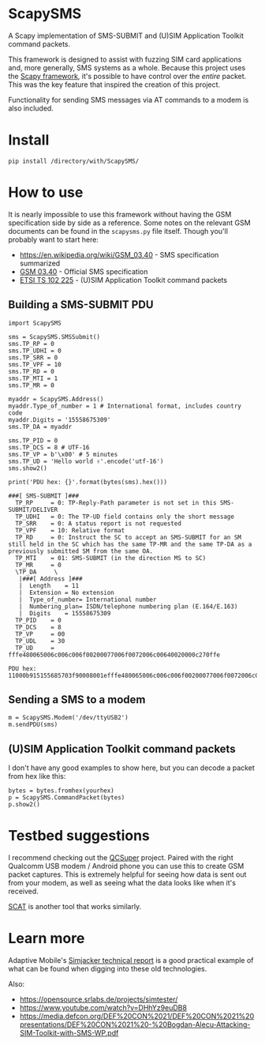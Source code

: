 # ScapySMS
A Scapy implementation of SMS-SUBMIT and (U)SIM Application Toolkit command packets.

This framework is designed to assist with fuzzing SIM card applications and, more generally, SMS systems as a whole. Because this project uses the [Scapy framework](https://scapy.readthedocs.io/en/latest/index.html), it's possible to have control over the *entire* packet. This was the key feature that inspired the creation of this project.

Functionality for sending SMS messages via AT commands to a modem is also included.

# Install
```python3
pip install /directory/with/ScapySMS/
```

# How to use
It is nearly impossible to use this framework without having the GSM specification side by side as a reference. Some notes on the relevant GSM documents can be found in the `scapysms.py` file itself. Though you'll probably want to start here:

* https://en.wikipedia.org/wiki/GSM_03.40 - SMS specification summarized
* [GSM 03.40](https://www.etsi.org/deliver/etsi_gts/03/0340/05.03.00_60/gsmts_0340v050300p.pdf) - Official SMS specification
* [ETSI TS 102 225](https://www.etsi.org/deliver/etsi_ts/102200_102299/102225/09.00.00_60/ts_102225v090000p.pdf) - (U)SIM Application Toolkit command packets

## Building a SMS-SUBMIT PDU
```python3
import ScapySMS

sms = ScapySMS.SMSSubmit()
sms.TP_RP = 0
sms.TP_UDHI = 0
sms.TP_SRR = 0
sms.TP_VPF = 10
sms.TP_RD = 0
sms.TP_MTI = 1
sms.TP_MR = 0

myaddr = ScapySMS.Address()
myaddr.Type_of_number = 1 # International format, includes country code
myaddr.Digits = '15558675309'
sms.TP_DA = myaddr

sms.TP_PID = 0
sms.TP_DCS = 8 # UTF-16
sms.TP_VP = b'\x00' # 5 minutes
sms.TP_UD = 'Hello world ✌️'.encode('utf-16')
sms.show2()

print('PDU hex: {}'.format(bytes(sms).hex()))
```

```
###[ SMS-SUBMIT ]### 
  TP_RP     = 0: TP-Reply-Path parameter is not set in this SMS-SUBMIT/DELIVER
  TP_UDHI   = 0: The TP-UD field contains only the short message
  TP_SRR    = 0: A status report is not requested
  TP_VPF    = 10: Relative format
  TP_RD     = 0: Instruct the SC to accept an SMS-SUBMIT for an SM still held in the SC which has the same TP-MR and the same TP-DA as a previously submitted SM from the same OA.
  TP_MTI    = 01: SMS-SUBMIT (in the direction MS to SC)
  TP_MR     = 0
  \TP_DA     \
   |###[ Address ]###
   |  Length    = 11
   |  Extension = No extension
   |  Type_of_number= International number
   |  Numbering_plan= ISDN/telephone numbering plan (E.164/E.163)
   |  Digits    = 15558675309
  TP_PID    = 0
  TP_DCS    = 8
  TP_VP     = 00
  TP_UDL    = 30
  TP_UD     = fffe480065006c006c006f00200077006f0072006c00640020000c270ffe

PDU hex: 11000b915155685703f90008001efffe480065006c006c006f00200077006f0072006c00640020000c270ffe
```

## Sending a SMS to a modem
```python3
m = ScapySMS.Modem('/dev/ttyUSB2')
m.sendPDU(sms)
```

## (U)SIM Application Toolkit command packets
I don't have any good examples to show here, but you can decode a packet from hex like this:

```python3
bytes = bytes.fromhex(yourhex)
p = ScapySMS.CommandPacket(bytes)
p.show2()
```

# Testbed suggestions
I recommend checking out the [QCSuper](https://github.com/P1sec/QCSuper) project. Paired with the right Qualcomm USB modem / Android phone you can use this to create GSM packet captures. This is extremely helpful for seeing how data is sent out from your modem, as well as seeing what the data looks like when it's received.

[SCAT](https://github.com/fgsect/scat) is another tool that works similarly.

# Learn more
Adaptive Mobile's [Simjacker technical report](https://simjacker.com/) is a good practical example of what can be found when digging into these old technologies.

Also:
* https://opensource.srlabs.de/projects/simtester/
* https://www.youtube.com/watch?v=DHhYz9euDB8
* https://media.defcon.org/DEF%20CON%2021/DEF%20CON%2021%20presentations/DEF%20CON%2021%20-%20Bogdan-Alecu-Attacking-SIM-Toolkit-with-SMS-WP.pdf
